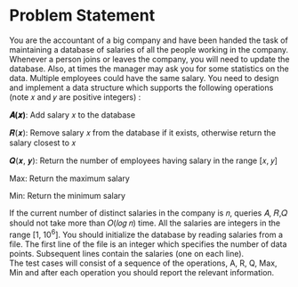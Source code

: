 # Problem Statement
You are the accountant of a big company and have been handed the task of maintaining a database of
salaries of all the people working in the company. Whenever a person joins or leaves the company,
you will need to update the database. Also, at times the manager may ask you for some statistics on
the data. Multiple employees could have the same salary. You need to design and implement a data
structure which supports the following operations (note 𝑥 and 𝑦 are positive integers) :

**𝑨(𝒙)**: Add salary 𝑥 to the database

𝑹(𝒙): Remove salary 𝑥 from the database if it exists, otherwise return the salary closest to 𝑥

𝑸(𝒙, 𝒚): Return the number of employees having salary in the range [𝑥, 𝑦]

Max: Return the maximum salary

Min: Return the minimum salary

If the current number of distinct salaries in the company is 𝑛, queries 𝐴, 𝑅,𝑄 should not take more
than 𝑂(𝑙𝑜𝑔 𝑛) time. All the salaries are integers in the range [1, 10<sup>6</sup>]. You should initialize the
database by reading salaries from a file. The first line of the file is an integer which specifies the
number of data points. Subsequent lines contain the salaries (one on each line).  
The test cases will consist of a sequence of the operations, A, R, Q, Max, Min and after each
operation you should report the relevant information.
